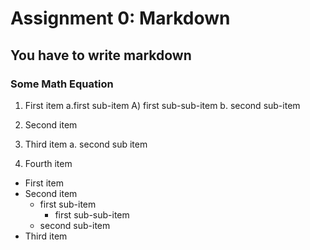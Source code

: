 # Assignment 0: Markdown
## You have to write markdown
### Some Math Equation


1. First item a.first sub-item A) first sub-sub-item b. second sub-item

2. Second item
3. Third item a. second sub item

4. Fourth item

* First item
* Second item
	* first sub-item
		* first sub-sub-item
	* second sub-item
* Third item